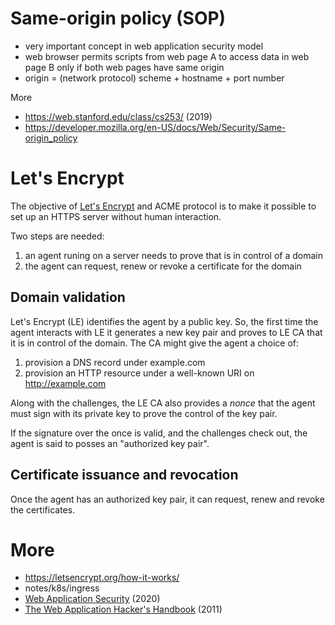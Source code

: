 # Same-origin policy (SOP)

* very important concept in web application security model
* web browser permits scripts from web page A to access data in web page B only if both web pages have same origin
* origin = (network protocol) scheme + hostname + port number

More

* <https://web.stanford.edu/class/cs253/> (2019)
* <https://developer.mozilla.org/en-US/docs/Web/Security/Same-origin_policy>

# Let's Encrypt

The objective of [Let's Encrypt](https://letsencrypt.org) and ACME protocol is to make it possible to set up an HTTPS server without human interaction.

Two steps are needed:

1. an agent runing on a server needs to prove that is in control of a domain
2. the agent can request, renew or revoke a certificate for the domain

## Domain validation

Let's Encrypt (LE) identifies the agent by a public key. So, the first time the agent interacts with LE it generates a new key pair and proves to LE CA that it is in control of the domain. The CA might give the agent a choice of:

1. provision a DNS record under example.com
2. provision an HTTP resource under a well-known URI on http://example.com

Along with the challenges, the LE CA also provides a *nonce* that the agent must sign with its private key to prove the control of the key pair.

If the signature over the once is valid, and the challenges check out, the agent is said to posses an "authorized key pair".

## Certificate issuance and revocation

Once the agent has an authorized key pair, it can request, renew and revoke the certificates.

# More

* <https://letsencrypt.org/how-it-works/>
* notes/k8s/ingress
* [Web Application Security](https://learning.oreilly.com/library/view/web-application-security/9781492053101/) (2020)
* [The Web Application Hacker's Handbook](https://learning.oreilly.com/library/view/the-web-application/9781118026472/) (2011)
